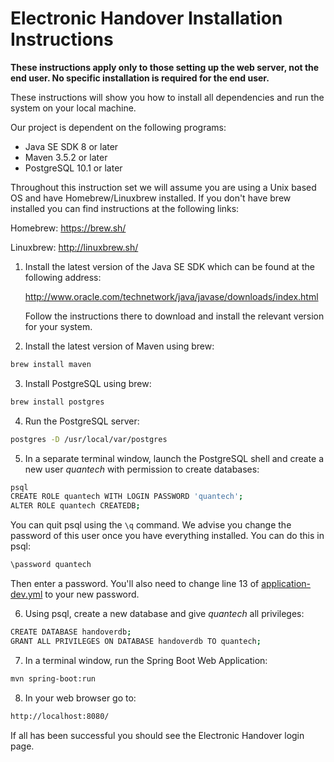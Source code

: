 Electronic Handover Installation Instructions
==

**These instructions apply only to those setting up the web server, not the end user. No specific installation is required for the end user.**

These instructions will show you how to install all dependencies and run the system on your local machine.

Our project is dependent on the following programs:
* Java SE SDK 8 or later
* Maven 3.5.2 or later
* PostgreSQL 10.1 or later

Throughout this instruction set we will assume you are using a Unix based OS and have Homebrew/Linuxbrew installed. If you don't have brew installed you can find instructions at the following links:

Homebrew: https://brew.sh/

Linuxbrew: http://linuxbrew.sh/

1. Install the latest version of the Java SE SDK which can be found at the following address:

   http://www.oracle.com/technetwork/java/javase/downloads/index.html

   Follow the instructions there to download and install the relevant version for your system.

2. Install the latest version of Maven using brew:
```bash
brew install maven
```

3. Install PostgreSQL using brew:
```bash
brew install postgres
```
4.  Run the PostgreSQL server:
```bash
postgres -D /usr/local/var/postgres
```
5. In a separate terminal window, launch the PostgreSQL shell and create a new user _quantech_ with permission to create databases:
```bash
psql
CREATE ROLE quantech WITH LOGIN PASSWORD 'quantech';
ALTER ROLE quantech CREATEDB;
```
You can quit psql using the `\q` command.
We advise you change the password of this user once you have everything installed. You can do this in psql:
```bash
\password quantech
```
Then enter a password. You'll also need to change line 13 of [application-dev.yml](src/main/resources/application-dev.yml) to your new password.

6. Using psql, create a new database and give _quantech_ all privileges:
```bash
CREATE DATABASE handoverdb;
GRANT ALL PRIVILEGES ON DATABASE handoverdb TO quantech;
```

7. In a terminal window, run the Spring Boot Web Application:
```bash
mvn spring-boot:run
```
8. In your web browser go to:
```bash
http://localhost:8080/
```
If all has been successful you should see the Electronic Handover login page.
